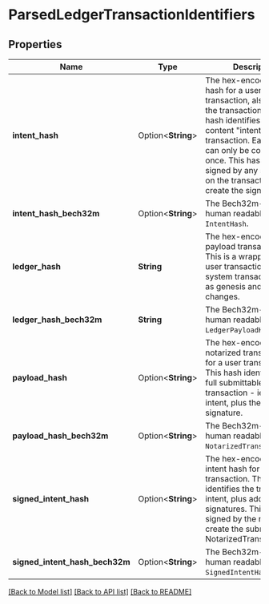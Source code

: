 # ParsedLedgerTransactionIdentifiers

## Properties

Name | Type | Description | Notes
------------ | ------------- | ------------- | -------------
**intent_hash** | Option<**String**> | The hex-encoded intent hash for a user transaction, also known as the transaction id. This hash identifies the core content \"intent\" of the transaction. Each intent can only be committed once. This hash gets signed by any signatories on the transaction, to create the signed intent.  | [optional]
**intent_hash_bech32m** | Option<**String**> | The Bech32m-encoded human readable `IntentHash`. | [optional]
**ledger_hash** | **String** | The hex-encoded ledger payload transaction hash. This is a wrapper for both user transactions, and system transactions such as genesis and round changes.  | 
**ledger_hash_bech32m** | **String** | The Bech32m-encoded human readable `LedgerPayloadHash`. | 
**payload_hash** | Option<**String**> | The hex-encoded notarized transaction hash for a user transaction. This hash identifies the full submittable notarized transaction - ie the signed intent, plus the notary signature.  | [optional]
**payload_hash_bech32m** | Option<**String**> | The Bech32m-encoded human readable `NotarizedTransactionHash`. | [optional]
**signed_intent_hash** | Option<**String**> | The hex-encoded signed intent hash for a user transaction. This hash identifies the transaction intent, plus additional signatures. This hash is signed by the notary, to create the submittable NotarizedTransaction.  | [optional]
**signed_intent_hash_bech32m** | Option<**String**> | The Bech32m-encoded human readable `SignedIntentHash`. | [optional]

[[Back to Model list]](../README.md#documentation-for-models) [[Back to API list]](../README.md#documentation-for-api-endpoints) [[Back to README]](../README.md)


